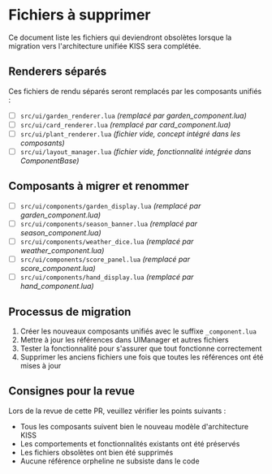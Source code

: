 # Fichiers à supprimer

Ce document liste les fichiers qui deviendront obsolètes lorsque la migration vers l'architecture unifiée KISS sera complétée.

## Renderers séparés

Ces fichiers de rendu séparés seront remplacés par les composants unifiés :

- [ ] `src/ui/garden_renderer.lua` *(remplacé par garden_component.lua)*
- [ ] `src/ui/card_renderer.lua` *(remplacé par card_component.lua)*
- [ ] `src/ui/plant_renderer.lua` *(fichier vide, concept intégré dans les composants)*
- [ ] `src/ui/layout_manager.lua` *(fichier vide, fonctionnalité intégrée dans ComponentBase)*

## Composants à migrer et renommer

- [ ] `src/ui/components/garden_display.lua` *(remplacé par garden_component.lua)*
- [ ] `src/ui/components/season_banner.lua` *(remplacé par season_component.lua)*
- [ ] `src/ui/components/weather_dice.lua` *(remplacé par weather_component.lua)*
- [ ] `src/ui/components/score_panel.lua` *(remplacé par score_component.lua)*
- [ ] `src/ui/components/hand_display.lua` *(remplacé par hand_component.lua)*

## Processus de migration

1. Créer les nouveaux composants unifiés avec le suffixe `_component.lua`
2. Mettre à jour les références dans UIManager et autres fichiers
3. Tester la fonctionnalité pour s'assurer que tout fonctionne correctement
4. Supprimer les anciens fichiers une fois que toutes les références ont été mises à jour

## Consignes pour la revue

Lors de la revue de cette PR, veuillez vérifier les points suivants :

- Tous les composants suivent bien le nouveau modèle d'architecture KISS
- Les comportements et fonctionnalités existants ont été préservés
- Les fichiers obsolètes ont bien été supprimés
- Aucune référence orpheline ne subsiste dans le code